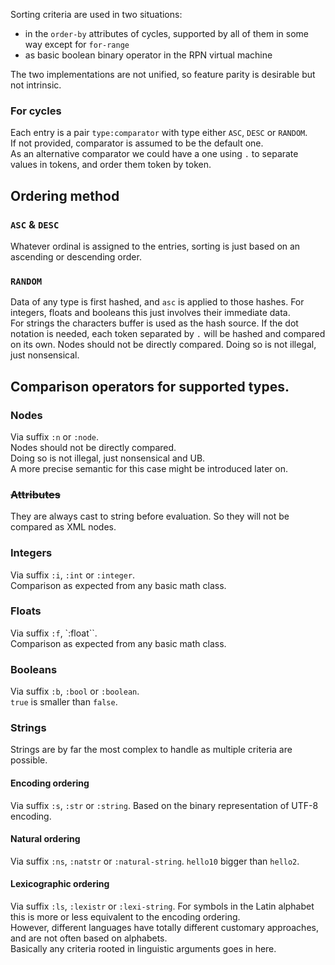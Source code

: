 Sorting criteria are used in two situations:

- in the `order-by` attributes of cycles, supported by all of them in some way except for `for-range`
- as basic boolean binary operator in the RPN virtual machine

The two implementations are not unified, so feature parity is desirable but not intrinsic.

### For cycles

Each entry is a pair `type:comparator` with type either `ASC`, `DESC` or `RANDOM`.  
If not provided, comparator is assumed to be the default one.  
As an alternative comparator we could have a one using `.` to separate values in tokens, and order them token by token.

## Ordering method

### `ASC` & `DESC`

Whatever ordinal is assigned to the entries, sorting is just based on an ascending or descending order.

### `RANDOM`

Data of any type is first hashed, and `asc` is applied to those hashes.
For integers, floats and booleans this just involves their immediate data.  
For strings the characters buffer is used as the hash source. If the dot notation is needed, each token separated by `.` will be hashed and compared on its own.
Nodes should not be directly compared. Doing so is not illegal, just nonsensical.

## Comparison operators for supported types.

### Nodes

Via suffix `:n` or `:node`.  
Nodes should not be directly compared.  
Doing so is not illegal, just nonsensical and UB.  
A more precise semantic for this case might be introduced later on.

### ~~Attributes~~

They are always cast to string before evaluation. So they will not be compared as XML nodes.

### Integers

Via suffix `:i`, `:int` or `:integer`.  
Comparison as expected from any basic math class.

### Floats

Via suffix `:f`, `:float``.  
Comparison as expected from any basic math class.

### Booleans

Via suffix `:b`, `:bool` or `:boolean`.  
`true` is smaller than `false`.

### Strings

Strings are by far the most complex to handle as multiple criteria are possible.

#### Encoding ordering

Via suffix `:s`, `:str` or `:string`.
Based on the binary representation of UTF-8 encoding.

#### Natural ordering

Via suffix `:ns`, `:natstr` or `:natural-string`.
`hello10` bigger than `hello2`.

#### Lexicographic ordering

Via suffix `:ls`, `:lexistr` or `:lexi-string`.
For symbols in the Latin alphabet this is more or less equivalent to the encoding ordering.  
However, different languages have totally different customary approaches, and are not often based on alphabets.  
Basically any criteria rooted in linguistic arguments goes in here.
